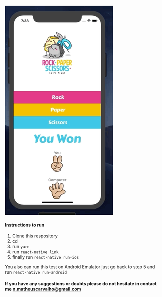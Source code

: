 ![Screenshot](/img/jokenpogif.gif)

#### Instructions to run

1. Clone this respository
2. cd <repository>
3. run `yarn`
4. run `react-native link`
5. finally run `react-native run-ios`

You also can run this test on Android Emulator just go back to step 5 and run `react-native run-android`


#### If you have any suggestions or doubts please do not hesitate in contact me n.matheuscarvalho@gmail.com
